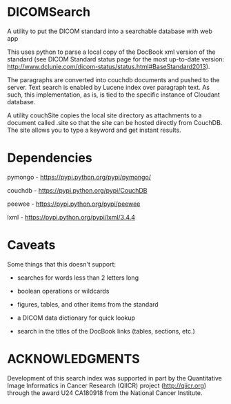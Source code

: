 DICOMSearch
===========

A utility to put the DICOM standard into a searchable database with web app

This uses python to parse a local copy of the DocBook xml version of the standard
(see DICOM Standard status page for the most up-to-date version:
http://www.dclunie.com/dicom-status/status.html#BaseStandard2013).  

The paragraphs are converted into couchdb documents and pushed to the server.
Text search is enabled by Lucene index over paragraph text. As such, this
implementation, as is, is tied to the specific instance of Cloudant database.

A utility couchSite copies the local site directory as attachments to a document
called .site so that the site can be hosted directly from CouchDB.  The site
allows you to type a keyword and get instant results.

Dependencies
=======

pymongo - https://pypi.python.org/pypi/pymongo/

couchdb - https://pypi.python.org/pypi/CouchDB

peewee - https://pypi.python.org/pypi/peewee

lxml - https://pypi.python.org/pypi/lxml/3.4.4

Caveats
=======

Some things that this doesn't support:

- searches for words less than 2 letters long

- boolean operations or wildcards

- figures, tables, and other items from the standard

- a DICOM data dictionary for quick lookup

- search in the titles of the DocBook links (tables, sections, etc.)

ACKNOWLEDGMENTS
===============

Development of this search index was supported in part by the Quantitative Image
Informatics in Cancer Research (QIICR) project (http://qiicr.org) through the
award U24 CA180918 from the National Cancer Institute.
